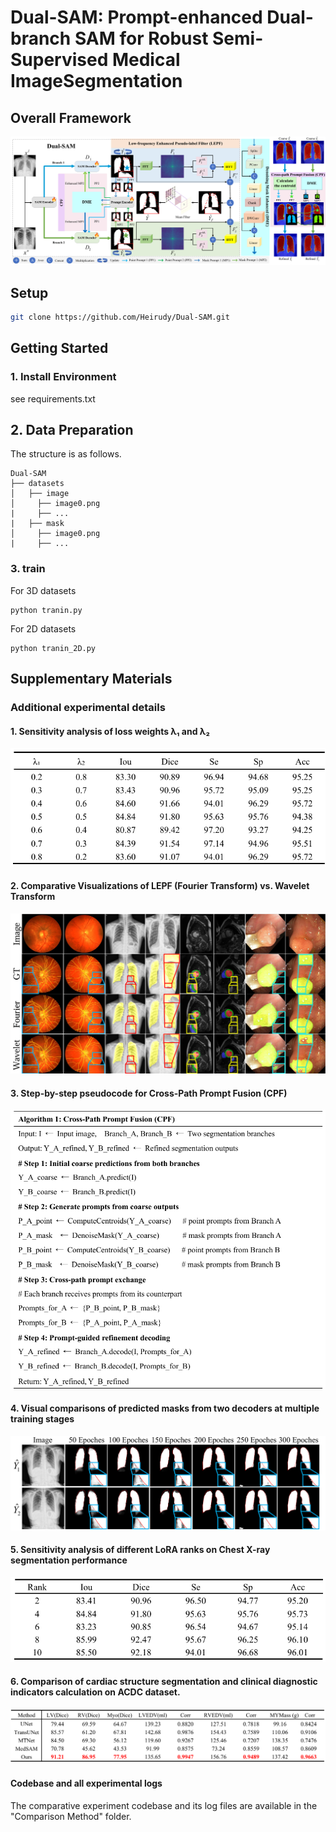 # Dual-SAM: Prompt-enhanced Dual-branch SAM for Robust Semi-Supervised Medical ImageSegmentation


## Overall Framework ##
![image](https://github.com/Heirudy/Dual-SAM/blob/main/image/image7.png)


## Setup
```bash
git clone https://github.com/Heirudy/Dual-SAM.git
```

##  Getting Started

### 1. Install Environment

see requirements.txt

## 2. Data Preparation

The structure is as follows.
```
Dual-SAM
├── datasets
│   ├── image
│     ├── image0.png
|     ├── ...
|   ├── mask
│     ├── image0.png
|     ├── ...
```

### 3. train
For 3D datasets
```
python tranin.py 
```
For 2D datasets
```
python tranin_2D.py 
```

##  Supplementary Materials


### Additional experimental details
#### 1. Sensitivity analysis of loss weights λ₁ and λ₂

![image](https://github.com/Heirudy/Dual-SAM/blob/main/image/image1.png)


#### 2. Comparative Visualizations of LEPF (Fourier Transform) vs. Wavelet Transform

![image](https://github.com/Heirudy/Dual-SAM/blob/main/image/image2.png)


#### 3. Step-by-step pseudocode for Cross-Path Prompt Fusion (CPF)

![image](https://github.com/Heirudy/Dual-SAM/blob/main/image/image3.png)


#### 4. Visual comparisons of predicted masks from two decoders at multiple training stages

![image](https://github.com/Heirudy/Dual-SAM/blob/main/image/image4.png)


#### 5. Sensitivity analysis of different LoRA ranks on Chest X-ray segmentation performance

![image](https://github.com/Heirudy/Dual-SAM/blob/main/image/image5.png)


#### 6. Comparison of cardiac structure segmentation and clinical diagnostic indicators calculation on ACDC dataset. 

![image](https://github.com/Heirudy/Dual-SAM/blob/main/image/image6.png)


  
#### Codebase and all experimental logs
The comparative experiment codebase and its log files are available in the "Comparison Method" folder.


